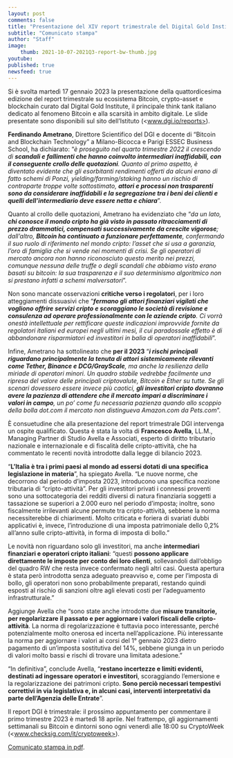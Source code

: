 ```yaml
---
layout: post
comments: false
title: "Presentazione del XIV report trimestrale del Digital Gold Institute"
subtitle: "Comunicato stampa" 
author: "Staff"
image:
    thumb: 2021-10-07-2021Q3-report-bw-thumb.jpg
youtube: 
published: true
newsfeed: true
---
```


Si è svolta martedì 17 gennaio 2023 la presentazione della quattordicesima edizione del report trimestrale su ecosistema Bitcoin, crypto-asset e blockchain curato dal Digital Gold Institute, il principale think tank italiano dedicato al  fenomeno Bitcoin e alla scarsità in ambito digitale. Le slide presentate sono disponibili sul sito dell’Istituto (<www.dgi.io/reports>).

**Ferdinando Ametrano**, Direttore Scientifico del DGI e docente di “Bitcoin and Blockchain Technology” a Milano-Bicocca e Parigi ESSEC Business School, ha dichiarato: “_è proseguito nel quarto trimestre 2022 il crescendo di **scandali e fallimenti che hanno coinvolto intermediari inaffidabili, con il conseguente crollo delle quotazioni**. Quanto al primo aspetto, è diventato evidente che gli esorbitanti rendimenti offerti da alcuni erano di fatto schemi di Ponzi, yielding/farming/staking hanno un rischio di controparte troppe volte sottostimato, **attori e processi non trasparenti sono da considerare inaffidabili e la segregazione tra i beni dei clienti e quelli dell’intermediario deve essere netta e chiara**_”.

Quanto al crollo delle quotazioni, Ametrano ha evidenziato che “_da un lato, **chi conosce il mondo cripto ha già visto in passato ritracciamenti di prezzo drammatici, compensati successivamente da crescite vigorose**; dall’altro, **Bitcoin ha continuato a funzionare perfettamente**, confermando il suo ruolo di riferimento nel mondo cripto: l’asset che si usa a garanzia, l’oro di famiglia che si vende nei momenti di crisi. Se gli operatori di mercato ancora non hanno riconosciuto questo merito nei prezzi, comunque nessuna delle truffe o degli scandali che abbiamo visto erano basati su bitcoin: la sua trasparenza e il suo determinismo algoritmico non si prestano infatti a schemi malversatori_”.

Non sono mancate osservazioni **critiche verso i regolatori**, per i loro atteggiamenti dissuasivi che “_**fermano gli attori finanziari vigilati che vogliono offrire servizi cripto e scoraggiano le società di revisione e consulenza ad operare professionalmente con le aziende cripto**. Ci vorrà onestà intellettuale per rettificare queste indicazioni improvvide fornite da regolatori italiani ed europei negli ultimi mesi, il cui paradossale effetto è di abbandonare risparmiatori ed investitori in balìa di operatori inaffidabili_”.

Infine, Ametrano ha sottolineato che **per il 2023** “_**i rischi principali riguardano principalmente la tenuta di attori sistemicamente rilevanti come Tether, Binance e DCG/GrayScale**, ma anche la resilienza della miriade di operatori minori. Un quadro stabile vedrebbe facilmente una ripresa del valore delle principali criptovalute, Bitcoin e Ether su tutte. Se gli scenari dovessero essere invece più caotici, **gli investitori cripto dovranno avere la pazienza di attendere che il mercato impari a discriminare i valori in campo**, un po’ come fu necessaria pazienza quando allo scoppio della bolla dot.com il mercato non distingueva Amazon.com da Pets.com_”.

È consuetudine che alla presentazione del report trimestrale DGI intervenga un ospite qualificato. Questa è stata la volta di **Francesco Avella**, LL.M., Managing Partner di Studio Avella e Associati, esperto di diritto tributario nazionale e internazionale e di fiscalità delle cripto-attività, che ha commentato le recenti novità introdotte dalla legge di bilancio 2023.

“**L’Italia è tra i primi paesi al mondo ad essersi dotati di una specifica legislazione in materia**”,  ha spiegato Avella. “Le nuove norme, che decorrono dal periodo d’imposta 2023, introducono una specifica nozione tributaria di “cripto-attività”. Per gli investitori privati i connessi proventi sono una sottocategoria dei redditi diversi di natura finanziaria soggetti a tassazione se superiori a 2.000 euro nel periodo d’imposta; inoltre, sono fiscalmente irrilevanti alcune permute tra cripto-attività, sebbene la norma necessiterebbe di chiarimenti. Molto criticata e foriera di svariati dubbi applicativi è, invece, l’introduzione di una imposta patrimoniale dello 0,2% all’anno sulle cripto-attività, in forma di imposta di bollo.”

Le novità non riguardano solo gli investitori, ma anche **intermediari finanziari e operatori cripto italiani**: “questi **possono applicare direttamente le imposte per conto dei loro clienti**, sollevandoli dall’obbligo del quadro RW che resta invece confermato negli altri casi. Questa apertura è stata però introdotta senza adeguato preavviso e, come per l’imposta di bollo, gli operatori non sono probabilmente preparati, restando quindi esposti al rischio di sanzioni oltre agli elevati costi per l’adeguamento infrastrutturale.”

Aggiunge Avella che “sono state anche introdotte due **misure transitorie, per regolarizzare il passato e per aggiornare i valori fiscali delle cripto-attività**. La norma di regolarizzazione è tuttavia poco interessante, perché potenzialmente molto onerosa ed incerta nell’applicazione. Più interessante la norma per aggiornare i valori ai corsi del 1° gennaio 2023 dietro pagamento di un’imposta sostitutiva del 14%, sebbene giunga in un periodo di valori molto bassi e rischi di trovare una limitata adesione.”

“In definitiva”, conclude Avella, “**restano incertezze e limiti evidenti, destinati ad ingessare operatori e investitori**, scoraggiando l’emersione e la regolarizzazione dei patrimoni cripto. **Sono perciò necessari tempestivi correttivi in via legislativa e, in alcuni casi, interventi interpretativi da parte dell’Agenzia delle Entrate**”.

Il report DGI è trimestrale: il prossimo appuntamento per commentare il primo trimestre 2023 è martedì 18 aprile. Nel frattempo, gli aggiornamenti settimanali su Bitcoin e dintorni sono ogni venerdì alle 18:00 su CryptoWeek (<www.checksig.com/it/cryptoweek>).

[Comunicato stampa in pdf]({{site.baseurl}}/docs/20230120-comunicato-stampa-report-dgi.pdf).
